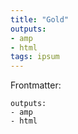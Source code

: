 ```yaml
---
title: "Gold"
outputs: 
- amp
- html
tags: ipsum
---
```


Frontmatter:
```
outputs: 
- amp
- html
```